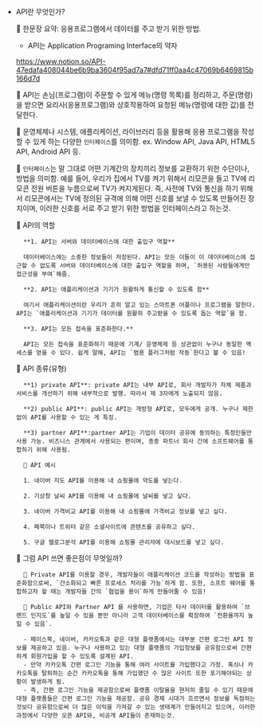 - API란 무엇인가?

    🌺 한문장 요약: 응용프로그램에서 데이터를 주고 받기 위한 방법.

    - API는 Application Programing Interface의 약자

    https://www.notion.so/API-47edafa408044be6b9ba3604f95ad7a7#dfd71ff0aa4c47069b6469815b166d7d

    🌹 API는 손님(프로그램)이 주문할 수 있게 메뉴(명령 목록)를 정리하고, 주문(명령)을 받으면 요리사(응용프로그램)와 상호작용하여 요청된 메뉴(명령에 대한 값)를 전달한다.

    🌹 운영체제나 시스템, 애플리케이션, 라이브러리 등을 활용해 응용 프로그램을 작성할 수 있게 하는 다양한 `인터페이스`를 의미함. ex. Window API, Java API, HTML5 API, Android API 등.

    🌹 `인터페이스`는 말 그대로 어떤 기계간의 장치끼리 정보를 교환하기 위한 수단이나, 방법을 의미함. 예를 들어, 우리가 집에서 TV를 켜기 위해서 리모콘을 들고 TV에 리모콘 전원 버튼을 누름으로써 TV가 켜지게된다. 즉, 사전에 TV와 통신을 하기 위해서 리모콘에서는 TV에 정의된 규격에 의해 어떤 신호를 보낼 수 있도록 만들어진 장치이며, 이러한 신호를 서로 주고 받기 위한 방법을 인터페이스라고 하는것.

    🌺 API의 역할

        **1. API는 서버와 데이터베이스에 대한 출입구 역할**

        데이터베이스에는 소중한 정보들이 저장된다. API는 모든 이들이 이 데이터베이스에 접근할 수 없도록 서버와 데이터베이스에 대한 출입구 역할을 하며, `허용된 사람들에게만 접근성을 부여`해줌.

        **2. API는 애플리케이션과 기기가 원활하게 통신할 수 있도록 함**

        여기서 애플리케이션이란 우리가 흔히 알고 있는 스마트폰 어플이나 프로그램을 말한다. API는 `애플리케이션과 기기가 데이터를 원활히 주고받을 수 있도록 돕는 역할`을 함.

        **3. API는 모든 접속을 표준화한다.**

        API는 모든 접속을 표준화하기 때문에 기계/ 운영체제 등 상관없이 누구나 동일한 액세스를 얻을 수 있다. 쉽게 말해, API는 `범용 플러그처럼 작동`한다고 볼 수 있음!

    🌺 API 종류(유형)

        **1) private API**: private API는 내부 API로, 회사 개발자가 자체 제품과 서비스를 개선하기 위해 내부적으로 발행. 따라서 제 3자에게 노출되지 않음.

        **2) public API**: public API는 개방형 API로, 모두에게 공개. 누구나 제한 없이 API를 사용할 수 있는 게 특징.

        **3) partner API**:partner API는 기업이 데이터 공유에 동의하는 특정인들만 사용 가능. 비즈니스 관계에서 사용되는 편이며, 종종 파트너 회사 간에 소프트웨어를 통합하기 위해 사용됨.

        🌹 API 예시

        1. 네이버 지도 API를 이용해 내 쇼핑몰에 약도를 넣는다.

        2. 기상청 날씨 API를 이용해 내 쇼핑몰에 날씨를 넣고 싶다.

        3. 네이버 가격비교 API를 이용해 내 쇼핑몰에 가격비교 정보를 넣고 싶다.

        4. 페북이나 트위터 같은 소셜사이트에 콘텐츠를 공유하고 싶다.

        5. 구글 웹로그분석 API를 이용해 쇼핑몰 관리자에 대시보드를 넣고 싶다.

    🌺 그럼 API 쓰면 좋은점이 무엇일까?

        🐤 Private API를 이용할 경우, 개발자들이 애플리케이션 코드를 작성하는 방법을 표준화함으로써, `간소화되고 빠른 프로세스 처리를 가능`하게 함. 또한, 소프트 웨어를 통합하고자 할 때는 개발자들 간의 `협업을 용이`하게 만들어줄 수 있음!

        🐤 Public API와 Partner API 를 사용하면, 기업은 타사 데이터를 활용하여 `브랜드 인지도`를 높일 수 있을 뿐만 아니라 고객 데이터베이스를 확장하여 `전환율까지 높일 수 있음`.

        - 페이스북, 네이버, 카카오톡과 같은 대형 플랫폼에서는 대부분 간편 로그인 API 정보를 제공하고 있음. 누구나 사용하고 있는 대형 플랫폼의 가입정보를 공유함으로써 간편하게 회원가입을 할 수 있도록 설계된 API.
        - 만약 카카오톡 간편 로그인 기능을 통해 여러 사이트를 가입했다고 가정. 혹싀나 카카오톡을 탈퇴하는 순간 카카오톡을 통해 가입했던 수 많은 사이트 또한 포기해야되는 상황이 발생하게 됨.
        - 즉, 간편 로그인 기능을 제공함으로써 플랫폼 이탈율을 현저히 줄일 수 있기 때문에 대형 플랫폼들은 간편 로그인 기능을 제공함. 공유 경제 시대가 흐르면서 정보를 독점하는것보다 공유함으로써 더 많은 이익을 가져갈 수 있는 생태계가 만들어지고 있으며, 이러한 과정에서 다양한 오픈 API와, 비공개 API들이 존재하는것.
